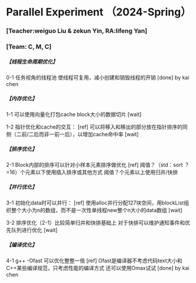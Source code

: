 # Parallel Experiment （2024-Spring）
### [Teacher:weiguo Liu & zekun Yin, RA:lifeng Yan]
### [Team: C, M, C]


##### 【线程生命周期优化】
0-1 任务视角的线程池
使线程可复用，减小创建和销毁线程的开销
[done] by kai chen

##### 【内存优化】
1-1 可以使用向量化打包cache block大小的数据切片
[wait] 

1-2 指针优化和cache的交互：
[ref]
可以将移入和移出的部分放在指针排序的同侧（二前/二后而非一前一后），以增加cache命中率
[wait] 

##### 【排序优化】
2-1 Block内部的排序可以针对小样本元素排序做优化
[ref]
阈值？（std：sort ？=16）个元素以下使用插入排序或其他方式
阈值？个元素以上使用归并/快排

##### 【并行优化】
3-1 初始化data时可以并行：
[ref]
使用alloc并行分配127块空间，用blockList组织整个大小为n的数组，而不是一次性单线程new整个n大小的data数组
[wait]

3-2 排序优化（2-1）比较简单归并和快排基础上
对于快排可以维护通知事件和优先队列进行优化
[wait]

##### 【编译优化】
4-1 g++ -Ofast 可以优化整整一倍
[ref]
Ofast是编译器不考虑代码text大小和C++某些编译规范，只考虑性能的编译方式
还可以使用Omax试试
[done] by kai chen
